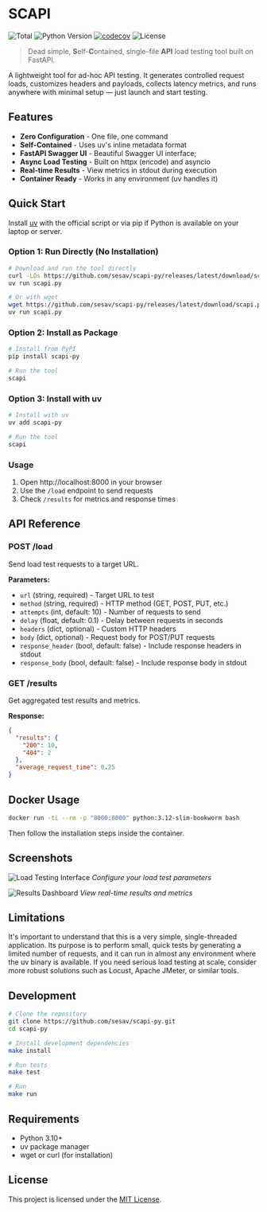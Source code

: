 # SCAPI

![Total](https://img.shields.io/github/downloads/sesav/scapi-py/total)
![Python Version](https://img.shields.io/badge/python-3.10+-blue)
[![codecov](https://codecov.io/github/sesav/scapi/graph/badge.svg?token=GSHBWZGXAH)](https://codecov.io/github/sesav/scapi)
![License](https://img.shields.io/github/license/sesav/scapi-py)

> Dead simple, **S**elf-**C**ontained, single-file **API** load testing tool built on FastAPI.

A lightweight tool for ad-hoc API testing. It generates controlled request loads, customizes headers and payloads, collects latency metrics, and runs anywhere with minimal setup — just launch and start testing.

## Features

- **Zero Configuration** - One file, one command
- **Self-Contained** - Uses uv's inline metadata format
- **FastAPI Swagger UI** - Beautiful Swagger UI interface;
- **Async Load Testing** - Built on httpx (encode) and asyncio
- **Real-time Results** - View metrics in stdout during execution
- **Container Ready** - Works in any environment (uv handles it)

## Quick Start

Install [uv](https://docs.astral.sh/uv/getting-started/installation/) with the official script or via pip if Python is available on your laptop or server.

### Option 1: Run Directly (No Installation)

```bash
# Download and run the tool directly
curl -LOs https://github.com/sesav/scapi-py/releases/latest/download/scapi.py
uv run scapi.py

# Or with wget
wget https://github.com/sesav/scapi-py/releases/latest/download/scapi.py
uv run scapi.py
```

### Option 2: Install as Package

```bash
# Install from PyPI
pip install scapi-py

# Run the tool
scapi
```

### Option 3: Install with uv

```bash
# Install with uv
uv add scapi-py

# Run the tool
scapi
```

### Usage

1. Open http://localhost:8000 in your browser
2. Use the `/load` endpoint to send requests
3. Check `/results` for metrics and response times

## API Reference

### POST /load
Send load test requests to a target URL.

**Parameters:**
* `url` (string, required) - Target URL to test
* `method` (string, required) - HTTP method (GET, POST, PUT, etc.)
* `attempts` (int, default: 10) - Number of requests to send
* `delay` (float, default: 0.1) - Delay between requests in seconds
* `headers` (dict, optional) - Custom HTTP headers
* `body` (dict, optional) - Request body for POST/PUT requests
* `response_header` (bool, default: false) - Include response headers in stdout
* `response_body` (bool, default: false) - Include response body in stdout

### GET /results
Get aggregated test results and metrics.

**Response:**
```json
{
  "results": {
    "200": 10,
    "404": 2
  },
  "average_request_time": 0.25
}
```

## Docker Usage

```bash
docker run -ti --rm -p "8000:8000" python:3.12-slim-bookworm bash
```
Then follow the installation steps inside the container.

## Screenshots

![Load Testing Interface](https://github.com/sesav/scapi-py/blob/main/images/load.png)
*Configure your load test parameters*

![Results Dashboard](https://github.com/sesav/scapi-py/blob/main/images/results.png)
*View real-time results and metrics*

## Limitations

It's important to understand that this is a very simple, single-threaded application. Its purpose
is to perform small, quick tests by generating a limited number of requests, and it can run in
almost any environment where the uv binary is available. If you need serious load testing at scale,
consider more robust solutions such as Locust, Apache JMeter, or similar tools.

## Development

```bash
# Clone the repository
git clone https://github.com/sesav/scapi-py.git
cd scapi-py

# Install development dependencies
make install

# Run tests
make test

# Run
make run
```

## Requirements

- Python 3.10+
- uv package manager
- wget or curl (for installation)

## License

This project is licensed under the [MIT License](LICENSE).
